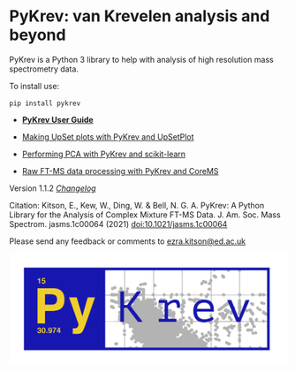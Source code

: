 # PyKrev: van Krevelen analysis and beyond

PyKrev is a Python 3 library to help with analysis of high resolution mass spectrometry data.

To install use:

```
pip install pykrev
```

* [**PyKrev User Guide**](https://nbviewer.jupyter.org/github/Kzra/pykrev/blob/master/docs/user_guide/PyKrevUserGuide.ipynb)

* [Making UpSet plots with PyKrev and UpSetPlot](https://nbviewer.jupyter.org/github/Kzra/pykrev/blob/master/docs/upset_plots_with_pykrev/UpSetplotswithPyKrev.ipynb)

* [Performing PCA with PyKrev and scikit-learn](https://nbviewer.jupyter.org/github/Kzra/pykrev/blob/master/docs/pca_with_pykrev/PCAwithPyKrev.ipynb)

* [Raw FT-MS data processing with PyKrev and CoreMS](https://nbviewer.jupyter.org/github/Kzra/pykrev/blob/master/docs/corems_with_pykrev/CoreMsWithPykrev.ipynb)

Version 1.1.2 [*Changelog*](https://github.com/Kzra/pykrev/blob/master/CHANGELOG.md)

Citation: Kitson, E., Kew, W., Ding, W. & Bell, N. G. A. PyKrev: A Python Library for the Analysis of Complex Mixture FT-MS Data. J. Am. Soc. Mass Spectrom. jasms.1c00064 (2021) [doi:10.1021/jasms.1c00064](https://pubs.acs.org/doi/10.1021/jasms.1c00064)

Please send any feedback or comments to ezra.kitson@ed.ac.uk

<img src="https://github.com/Kzra/pykrev/blob/master/docs/user_guide/Pykrev_blue.png" alt="PyKrev" width="650"/>
